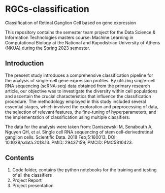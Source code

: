 # RGCs-classification

Classification of Retinal Ganglion Cell based on gene expression 

This repository contains the semester team project for the Data Science & Information Technologies masters course: Machine Learning in Computational Biology  at the National and Kapodistrian University of Athens (NKUA) during the Spring 2023 semester.
## Introduction
The present study introduces a comprehensive classification pipeline for the analysis of single-cell gene
expression profiles. By utilizing single-cell RNA sequencing (scRNA-seq) data obtained from the primary
research article, our objective was to investigate the diversity within cell populations and ascertain the
crucial characteristics that influence the classification procedure. The methodology employed in this study
included several essential stages, which involved the exploration and preprocessing of data, the selection
of relevant features, the fine-tuning of hyperparameters, and the implementation of classification using
multiple classifiers.

The data for the analysis were taken from:  Daniszewski M, Senabouth A, Nguyen QH, et al. Single cell RNA sequencing of stem cell-derivedretinal ganglion cells. Scientific Data. 2018 Feb;5:180013. DOI: 10.1038/sdata.2018.13. PMID: 29437159;
PMCID: PMC5810423.

## Contents
  1. Code folder, contains the python notebooks for the training and testing of all the classifiers
  2. Project Report
  3. Project presentation
  
